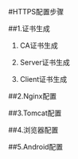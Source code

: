 #HTTPS配置步骤

##1.证书生成

1. CA证书生成

2. Server证书生成

3. Client证书生成

##2.Nginx配置

##3.Tomcat配置

##4.浏览器配置

##5.Android配置
